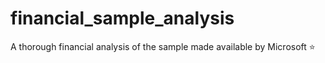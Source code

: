 # financial_sample_analysis
A thorough financial analysis of the sample made available by Microsoft ⭐
